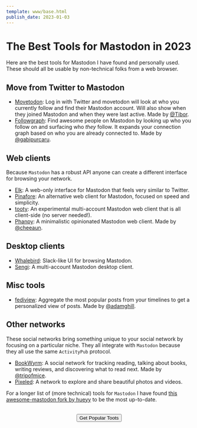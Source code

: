 ```yaml
---
template: www/base.html
publish_date: 2023-01-03
---
```


# The Best Tools for Mastodon in 2023

Here are the best tools for Mastodon I have found and personally used. These should all be usable by non-technical folks from a web browser.

## Move from Twitter to Mastodon

- [Movetodon](https://www.movetodon.org): Log in with Twitter and movetodon will look at who you currently follow and find their Mastodon account. Will also show when they joined Mastodon and when they were last active. Made by [@Tibor](https://mastodon.social/@Tibor).
- [Followgraph](https://followgraph.vercel.app): Find awesome people on Mastodon by looking up who you follow on and surfacing who *they* follow. It expands your connection graph based on who you are already connected to. Made by [@gabipurcaru](https://mastodon.online/@gabipurcaru).

## Web clients

Because `Mastodon` has a robust API anyone can create a different interface for browsing your network.

- [Elk](https://elk.zone): A web-only interface for Mastodon that feels very similar to Twitter.
- [Pinafore](https://pinafore.social): An alternative web client for Mastodon, focused on speed and simplicity.
- [tooty](https://n1k0.github.io/tooty/): An experimental multi-account Mastodon web client that is all client-side (no server needed!).
- [Phanpy](https://phanpy.social): A minimalistic opinionated Mastodon web client. Made by [@cheeaun](https://mastodon.social/@cheeaun).

## Desktop clients

- [Whalebird](https://whalebird.social): Slack-like UI for browsing Mastodon.
- [Sengi](https://nicolasconstant.github.io/sengi/): A multi-account Mastodon desktop client.

## Misc tools

- [fediview](https://fediview.com): Aggregate the most popular posts from your timelines to get a personalized view of posts. Made by [@adamghill](https://indieweb.social/@adamghill/).

## Other networks

These social networks bring something unique to your social network by focusing on a particular niche. They all integrate with `Mastodon` because they all use the same `ActivityPub` protocol.

- [BookWyrm](https://joinbookwyrm.com): A social network for tracking reading, talking about books, writing reviews, and discovering what to read next. Made by [@tripofmice](https://friend.camp/@tripofmice).
- [Pixeled](https://pixelfed.org): A network to explore and share beautiful photos and videos.

For a longer list of (more technical) tools for `Mastodon` I have found [this awesome-mastodon fork by hueyy](https://github.com/hueyy/awesome-mastodon) to be the most up-to-date.

<br />
<center>
<a href="/"><button>Get Popular Toots</button></a>
</center>